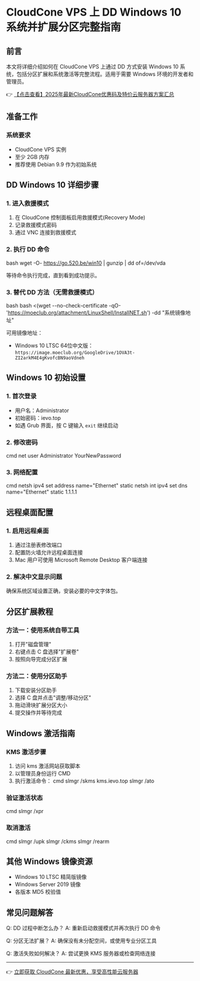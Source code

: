 # CloudCone VPS 上 DD Windows 10 系统并扩展分区完整指南

## 前言
本文将详细介绍如何在 CloudCone VPS 上通过 DD 方式安装 Windows 10 系统，包括分区扩展和系统激活等完整流程。适用于需要 Windows 环境的开发者和管理员。

👉 [【点击查看】2025年最新CloudCone优惠码及特价云服务器方案汇总](https://bit.ly/Cloudcone)

## 准备工作
### 系统要求
- CloudCone VPS 实例
- 至少 2GB 内存
- 推荐使用 Debian 9.9 作为初始系统

## DD Windows 10 详细步骤

### 1. 进入救援模式
1. 在 CloudCone 控制面板启用救援模式(Recovery Mode)
2. 记录救援模式密码
3. 通过 VNC 连接到救援模式

### 2. 执行 DD 命令
bash
wget -O- https://go.520.be/win10 | gunzip | dd of=/dev/vda

等待命令执行完成，直到看到成功提示。

### 3. 替代 DD 方法（无需救援模式）
bash
bash <(wget --no-check-certificate -qO- 'https://moeclub.org/attachment/LinuxShell/InstallNET.sh') -dd "系统镜像地址"

可用镜像地址：
- Windows 10 LTSC 64位中文版：
  `https://image.moeclub.org/GoogleDrive/1OVA3t-ZI2arkM4E4gKvofcBN9aoVdneh`

## Windows 10 初始设置

### 1. 首次登录
- 用户名：Administrator
- 初始密码：ievo.top
- 如遇 Grub 界面，按 C 键输入 `exit` 继续启动

### 2. 修改密码
cmd
net user Administrator YourNewPassword

### 3. 网络配置
cmd
netsh ipv4 set address name="Ethernet" static <IP> <Netmask> <Gateway>
netsh int ipv4 set dns name="Ethernet" static 1.1.1.1

## 远程桌面配置

### 1. 启用远程桌面
1. 通过注册表修改端口
2. 配置防火墙允许远程桌面连接
3. Mac 用户可使用 Microsoft Remote Desktop 客户端连接

### 2. 解决中文显示问题
确保系统区域设置正确，安装必要的中文字体包。

## 分区扩展教程

### 方法一：使用系统自带工具
1. 打开"磁盘管理"
2. 右键点击 C 盘选择"扩展卷"
3. 按照向导完成分区扩展

### 方法二：使用分区助手
1. 下载安装分区助手
2. 选择 C 盘并点击"调整/移动分区"
3. 拖动滑块扩展分区大小
4. 提交操作并等待完成

## Windows 激活指南

### KMS 激活步骤
1. 访问 kms 激活网站获取脚本
2. 以管理员身份运行 CMD
3. 执行激活命令：
   cmd
   slmgr /skms kms.ievo.top
   slmgr /ato
   

### 验证激活状态
cmd
slmgr /xpr

### 取消激活
cmd
slmgr /upk
slmgr /ckms
slmgr /rearm

## 其他 Windows 镜像资源
- Windows 10 LTSC 精简版镜像
- Windows Server 2019 镜像
- 各版本 MD5 校验值

## 常见问题解答
Q: DD 过程中断怎么办？
A: 重新启动救援模式并再次执行 DD 命令

Q: 分区无法扩展？
A: 确保没有未分配空间，或使用专业分区工具

Q: 激活失败如何解决？
A: 尝试更换 KMS 服务器或检查网络连接

---

👉 [立即获取 CloudCone 最新优惠，享受高性能云服务器](https://bit.ly/Cloudcone)